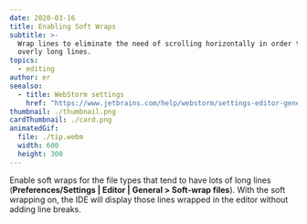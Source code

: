 ```yaml
---
date: 2020-03-16
title: Enabling Soft Wraps
subtitle: >-
  Wrap lines to eliminate the need of scrolling horizontally in order to see
  overly long lines.
topics:
  - editing
author: er
seealso:
  - title: WebStorm settings
    href: "https://www.jetbrains.com/help/webstorm/settings-editor-general.html"
thumbnail: ./thumbnail.png
cardThumbnail: ./card.png
animatedGif:
  file: ./tip.webm
  width: 600
  height: 300
---
```


Enable soft wraps for the file types that tend to have lots of long lines (**Preferences/Settings | Editor | General > Soft-wrap files**). With the soft wrapping on, the IDE will display those lines wrapped in the editor without adding line breaks.
